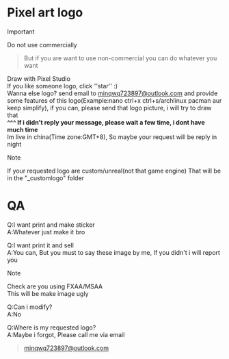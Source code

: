 # Pixel art logo
> [!Important]
>
> Do not use commercially

> But if you are want to use non-commercial
> you can do whatever you want

Draw with Pixel Studio  
If you like someone logo, click ''star'' :)  
Wanna else logo? send email to minqwq723897@outlook.com and provide some features of this logo(Example:nano   ctrl+x   ctrl+s/archlinux   pacman   aur   keep simplify), if you can, please send that logo picture, i will try to draw that  
**^^^ If i didn't reply your message, please wait a few time, i dont have much time**  
Im live in china(Time zone:GMT+8), So maybe your request will be reply in night

> [!Note]
>
> If your requested logo are custom/unreal(not that game engine)
> That will be in the "_customlogo" folder

# QA

Q:I want print and make sticker  
A:Whatever just make it bro

Q:I want print it and sell  
A:You can, But you must to say these image by me, If you didn't i will report you

> [!Note]
>
> Check are you using FXAA/MSAA  
> This will be make image ugly

Q:Can i modify?  
A:No

Q:Where is my requested logo?  
A:Maybe i forgot, Please call me via email

> minqwq723897@outlook.com
